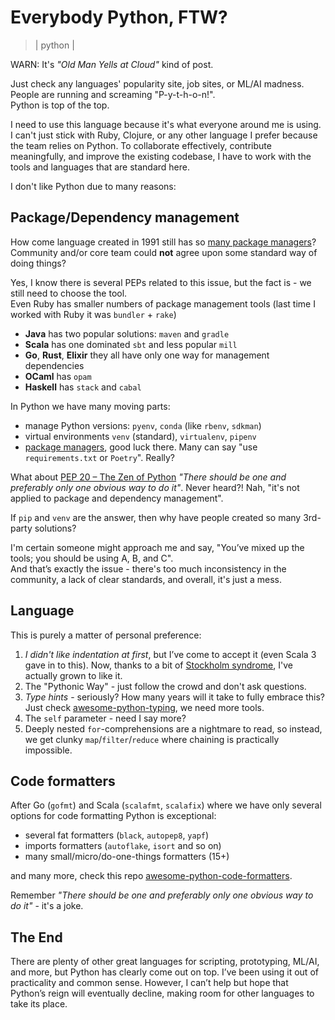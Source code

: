 # Everybody Python, FTW?
> | python |

WARN: It's *"Old Man Yells at Cloud"* kind of post.

Just check any languages' popularity site, job sites, or ML/AI madness. People are running and screaming "P-y-t-h-o-n!".  
Python is top of the top.

I need to use this language because it's what everyone around me is using. I can't just stick with Ruby, Clojure, or any other language I prefer because the team relies on Python. To collaborate effectively, contribute meaningfully, and improve the existing codebase, I have to work with the tools and languages that are standard here.

I don't like Python due to many reasons:

## Package/Dependency management

How come language created in 1991 still has so [many package managers](https://dublog.net/blog/so-many-python-package-managers/)? Community and/or core team could **not** agree upon some standard way of doing things? 

Yes, I know there is several PEPs related to this issue, but the fact is - we still need to choose the tool.  
Even Ruby has smaller numbers of package management tools (last time I worked with Ruby it was `bundler` + `rake`)

- **Java** has two popular solutions: `maven` and `gradle`
- **Scala** has one dominated `sbt` and less popular `mill`
- **Go**, **Rust**, **Elixir** they all have only one way for management dependencies
- **OCaml** has `opam`
- **Haskell** has `stack` and `cabal`

In Python we have many moving parts:
- manage Python versions: `pyenv`, `conda` (like `rbenv`, `sdkman`)  
- virtual environments `venv` (standard), `virtualenv`, `pipenv`
- [package managers](https://dublog.net/blog/so-many-python-package-managers/), good luck there. Many can say "use `requirements.txt` or `Poetry`". Really? 

What about [PEP 20 – The Zen of Python](https://peps.python.org/pep-0020/) *"There should be one and preferably only one obvious way to do it"*. Never heard?! Nah, "it's not applied to package and dependency management".

If `pip` and `venv` are the answer, then why have people created so many 3rd-party solutions?

I'm certain someone might approach me and say, "You’ve mixed up the tools; you should be using A, B, and C".  
And that’s exactly the issue - there's too much inconsistency in the community, a lack of clear standards, and overall, it's just a mess.

## Language

This is purely a matter of personal preference:

1. *I didn't like indentation at first*, but I’ve come to accept it (even Scala 3 gave in to this). Now, thanks to a bit of [Stockholm syndrome](https://en.wikipedia.org/wiki/Stockholm_syndrome), I've actually grown to like it.
2. The "Pythonic Way" - just follow the crowd and don't ask questions.
3. *Type hints* - seriously? How many years will it take to fully embrace this? Just check [awesome-python-typing](https://github.com/typeddjango/awesome-python-typing), we need more tools.
4. The `self` parameter - need I say more?
5. Deeply nested `for`-comprehensions are a nightmare to read, so instead, we get clunky `map`/`filter`/`reduce` where chaining is practically impossible.

## Code formatters

After Go (`gofmt`) and Scala (`scalafmt`, `scalafix`) where we have only several options for code formatting Python is exceptional:

- several fat formatters (`black`, `autopep8`, `yapf`)
- imports formatters (`autoflake`, `isort` and so on)
- many small/micro/do-one-things formatters (15+)  

and many more, check this repo [awesome-python-code-formatters](https://github.com/life4/awesome-python-code-formatters).

Remember *"There should be one and preferably only one obvious way to do it"* - it's a joke.

## The End

There are plenty of other great languages for scripting, prototyping, ML/AI, and more, but Python has clearly come out on top. I’ve been using it out of practicality and common sense. However, I can’t help but hope that Python’s reign will eventually decline, making room for other languages to take its place.